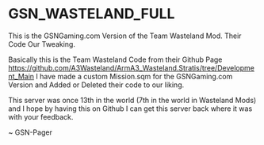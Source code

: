 GSN_WASTELAND_FULL
==================

This is the GSNGaming.com Version of the Team Wasteland Mod. Their Code Our Tweaking.

Basically this is the Team Wasteland Code from their Github Page https://github.com/A3Wasteland/ArmA3_Wasteland.Stratis/tree/Development_Main
I have made a custom Mission.sqm for the GSNGaming.com Version and Added or Deleted their code to our liking.

This server was once 13th in the world (7th in the world in Wasteland Mods) and I hope by having this on Github I can
get this server back where it was with your feedback.

~ GSN-Pager
